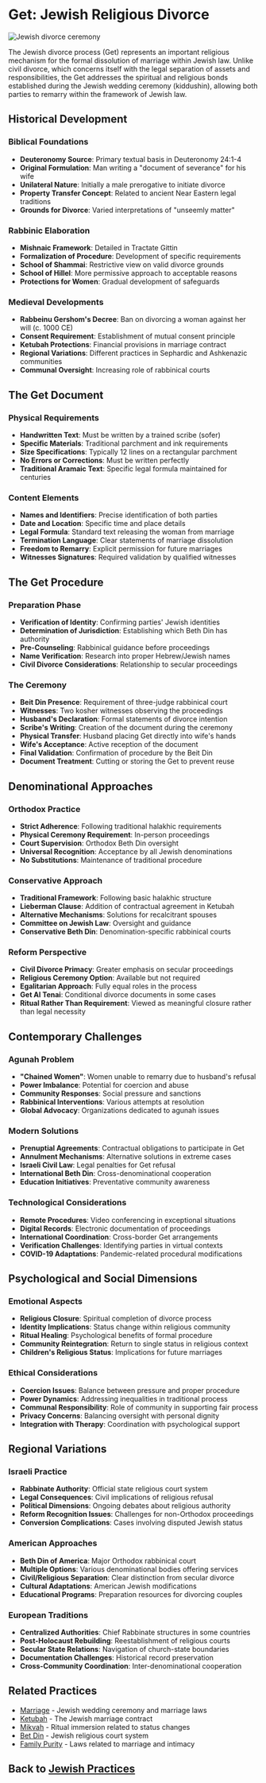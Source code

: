 # Get: Jewish Religious Divorce

![Jewish divorce ceremony](jewish_divorce_ceremony.jpg)

The Jewish divorce process (Get) represents an important religious mechanism for the formal dissolution of marriage within Jewish law. Unlike civil divorce, which concerns itself with the legal separation of assets and responsibilities, the Get addresses the spiritual and religious bonds established during the Jewish wedding ceremony (kiddushin), allowing both parties to remarry within the framework of Jewish law.

## Historical Development

### Biblical Foundations
- **Deuteronomy Source**: Primary textual basis in Deuteronomy 24:1-4
- **Original Formulation**: Man writing a "document of severance" for his wife
- **Unilateral Nature**: Initially a male prerogative to initiate divorce
- **Property Transfer Concept**: Related to ancient Near Eastern legal traditions
- **Grounds for Divorce**: Varied interpretations of "unseemly matter"

### Rabbinic Elaboration
- **Mishnaic Framework**: Detailed in Tractate Gittin
- **Formalization of Procedure**: Development of specific requirements
- **School of Shammai**: Restrictive view on valid divorce grounds
- **School of Hillel**: More permissive approach to acceptable reasons
- **Protections for Women**: Gradual development of safeguards

### Medieval Developments
- **Rabbeinu Gershom's Decree**: Ban on divorcing a woman against her will (c. 1000 CE)
- **Consent Requirement**: Establishment of mutual consent principle
- **Ketubah Protections**: Financial provisions in marriage contract
- **Regional Variations**: Different practices in Sephardic and Ashkenazic communities
- **Communal Oversight**: Increasing role of rabbinical courts

## The Get Document

### Physical Requirements
- **Handwritten Text**: Must be written by a trained scribe (sofer)
- **Specific Materials**: Traditional parchment and ink requirements
- **Size Specifications**: Typically 12 lines on a rectangular parchment
- **No Errors or Corrections**: Must be written perfectly
- **Traditional Aramaic Text**: Specific legal formula maintained for centuries

### Content Elements
- **Names and Identifiers**: Precise identification of both parties
- **Date and Location**: Specific time and place details
- **Legal Formula**: Standard text releasing the woman from marriage
- **Termination Language**: Clear statements of marriage dissolution
- **Freedom to Remarry**: Explicit permission for future marriages
- **Witnesses Signatures**: Required validation by qualified witnesses

## The Get Procedure

### Preparation Phase
- **Verification of Identity**: Confirming parties' Jewish identities
- **Determination of Jurisdiction**: Establishing which Beth Din has authority
- **Pre-Counseling**: Rabbinical guidance before proceedings
- **Name Verification**: Research into proper Hebrew/Jewish names
- **Civil Divorce Considerations**: Relationship to secular proceedings

### The Ceremony
- **Beit Din Presence**: Requirement of three-judge rabbinical court
- **Witnesses**: Two kosher witnesses observing the proceedings
- **Husband's Declaration**: Formal statements of divorce intention
- **Scribe's Writing**: Creation of the document during the ceremony
- **Physical Transfer**: Husband placing Get directly into wife's hands
- **Wife's Acceptance**: Active reception of the document
- **Final Validation**: Confirmation of procedure by the Beit Din
- **Document Treatment**: Cutting or storing the Get to prevent reuse

## Denominational Approaches

### Orthodox Practice
- **Strict Adherence**: Following traditional halakhic requirements
- **Physical Ceremony Requirement**: In-person proceedings
- **Court Supervision**: Orthodox Beth Din oversight
- **Universal Recognition**: Acceptance by all Jewish denominations
- **No Substitutions**: Maintenance of traditional procedure

### Conservative Approach
- **Traditional Framework**: Following basic halakhic structure
- **Lieberman Clause**: Addition of contractual agreement in Ketubah
- **Alternative Mechanisms**: Solutions for recalcitrant spouses
- **Committee on Jewish Law**: Oversight and guidance
- **Conservative Beth Din**: Denomination-specific rabbinical courts

### Reform Perspective
- **Civil Divorce Primacy**: Greater emphasis on secular proceedings
- **Religious Ceremony Option**: Available but not required
- **Egalitarian Approach**: Fully equal roles in the process
- **Get Al Tenai**: Conditional divorce documents in some cases
- **Ritual Rather Than Requirement**: Viewed as meaningful closure rather than legal necessity

## Contemporary Challenges

### Agunah Problem
- **"Chained Women"**: Women unable to remarry due to husband's refusal
- **Power Imbalance**: Potential for coercion and abuse
- **Community Responses**: Social pressure and sanctions
- **Rabbinical Interventions**: Various attempts at resolution
- **Global Advocacy**: Organizations dedicated to agunah issues

### Modern Solutions
- **Prenuptial Agreements**: Contractual obligations to participate in Get
- **Annulment Mechanisms**: Alternative solutions in extreme cases
- **Israeli Civil Law**: Legal penalties for Get refusal
- **International Beth Din**: Cross-denominational cooperation
- **Education Initiatives**: Preventative community awareness

### Technological Considerations
- **Remote Procedures**: Video conferencing in exceptional situations
- **Digital Records**: Electronic documentation of proceedings
- **International Coordination**: Cross-border Get arrangements
- **Verification Challenges**: Identifying parties in virtual contexts
- **COVID-19 Adaptations**: Pandemic-related procedural modifications

## Psychological and Social Dimensions

### Emotional Aspects
- **Religious Closure**: Spiritual completion of divorce process
- **Identity Implications**: Status change within religious community
- **Ritual Healing**: Psychological benefits of formal procedure
- **Community Reintegration**: Return to single status in religious context
- **Children's Religious Status**: Implications for future marriages

### Ethical Considerations
- **Coercion Issues**: Balance between pressure and proper procedure
- **Power Dynamics**: Addressing inequalities in traditional process
- **Communal Responsibility**: Role of community in supporting fair process
- **Privacy Concerns**: Balancing oversight with personal dignity
- **Integration with Therapy**: Coordination with psychological support

## Regional Variations

### Israeli Practice
- **Rabbinate Authority**: Official state religious court system
- **Legal Consequences**: Civil implications of religious refusal
- **Political Dimensions**: Ongoing debates about religious authority
- **Reform Recognition Issues**: Challenges for non-Orthodox proceedings
- **Conversion Complications**: Cases involving disputed Jewish status

### American Approaches
- **Beth Din of America**: Major Orthodox rabbinical court
- **Multiple Options**: Various denominational bodies offering services
- **Civil/Religious Separation**: Clear distinction from secular divorce
- **Cultural Adaptations**: American Jewish modifications
- **Educational Programs**: Preparation resources for divorcing couples

### European Traditions
- **Centralized Authorities**: Chief Rabbinate structures in some countries
- **Post-Holocaust Rebuilding**: Reestablishment of religious courts
- **Secular State Relations**: Navigation of church-state boundaries
- **Documentation Challenges**: Historical record preservation
- **Cross-Community Coordination**: Inter-denominational cooperation

## Related Practices

- [Marriage](./marriage.md) - Jewish wedding ceremony and marriage laws
- [Ketubah](./ketubah.md) - The Jewish marriage contract
- [Mikvah](./mikvah.md) - Ritual immersion related to status changes
- [Bet Din](./bet_din.md) - Jewish religious court system
- [Family Purity](./family_purity.md) - Laws related to marriage and intimacy

## Back to [Jewish Practices](./README.md)
